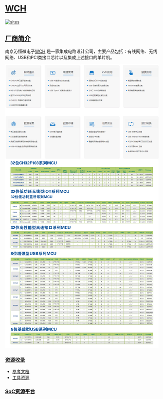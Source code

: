 ﻿# [WCH](https://github.com/sochub/WCH)

[![sites](http://182.61.61.133/link/resources/SoC.png)](https://stop.stops.top) 

## [厂商简介](https://github.com/sochub/WCH/wiki) 

南京沁恒微电子[WCH](http://www.wch.cn/) 是一家集成电路设计公司，主要产品包括：有线网络、无线网络、USB和PCI类接口芯片以及集成上述接口的单片机。

[![sites](docs/WCH.png)](http://www.wch.cn/application.html) 
[![sites](docs/mcu.jpg)](http://special.wch.cn/zh_cn/mcu/) 

### [资源收录](https://github.com/sochub/WCH)

* [参考文档](docs/)
* [工具资源](tools/)

###  [SoC资源平台](http://www.qitas.cn)
